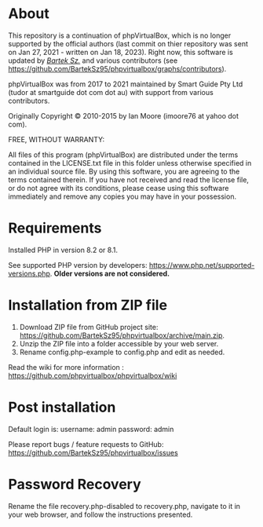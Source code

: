 # About

This repository is a continuation of phpVirtualBox, which is no longer supported by the official authors (last commit on thier repository was sent on Jan 27, 2021 - written on Jan 18, 2023).
Right now, this software is updated by *[Bartek Sz.](https://github.com/BartekSz95)* and various contributors (see https://github.com/BartekSz95/phpvirtualbox/graphs/contributors).

phpVirtualBox was from 2017 to 2021 maintained by Smart Guide Pty Ltd (tudor at smartguide dot com dot au) with support from various contributors.

Originally Copyright © 2010-2015 by Ian Moore (imoore76 at yahoo dot com).

FREE, WITHOUT WARRANTY:

All files of this program (phpVirtualBox) are distributed under the
terms contained in the LICENSE.txt file in this folder unless otherwise
specified in an individual source file. By using this software, you are
agreeing to the terms contained therein. If you have not received and read
the license file, or do not agree with its conditions, please cease using
this software immediately and remove any copies you may have in your
possession.

# Requirements

Installed PHP in version 8.2 or 8.1.

See supported PHP version by developers: https://www.php.net/supported-versions.php.
**Older versions are not considered.**

# Installation from ZIP file

1) Download ZIP file from GitHub project site: https://github.com/BartekSz95/phpvirtualbox/archive/main.zip.
2) Unzip the ZIP file into a folder accessible by your web server.
3) Rename config.php-example to config.php and edit as needed.

Read the wiki for more information : https://github.com/phpvirtualbox/phpvirtualbox/wiki

# Post installation

Default login is:
username: admin
password: admin

Please report bugs / feature requests to GitHub:
https://github.com/BartekSz95/phpvirtualbox/issues

# Password Recovery

Rename the file recovery.php-disabled to recovery.php, navigate to it in your web browser, and follow the instructions presented.
